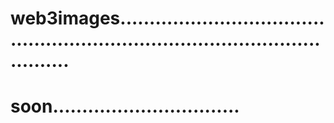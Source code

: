 # web3images..................................................................................................
# soon................................
